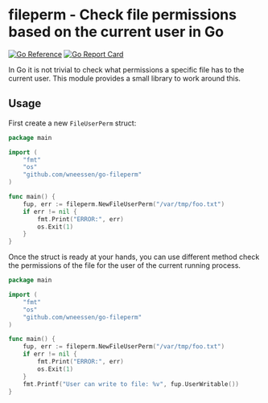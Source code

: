 # fileperm - Check file permissions based on the current user in Go

[![Go Reference](https://pkg.go.dev/badge/github.com/wneessen/go-fileperm.svg)](https://pkg.go.dev/github.com/wneessen/go-fileperm) [![Go Report Card](https://goreportcard.com/badge/github.com/wneessen/go-fileperm)](https://goreportcard.com/report/github.com/wneessen/go-fileperm) 

In Go it is not trivial to check what permissions a specific file has to the current user. This module provides a small
library to work around this.

## Usage

First create a new `FileUserPerm` struct:

```go
package main

import (
	"fmt"
	"os"
	"github.com/wneessen/go-fileperm"
)

func main() {
	fup, err := fileperm.NewFileUserPerm("/var/tmp/foo.txt")
	if err != nil {
		fmt.Print("ERROR:", err)
		os.Exit(1)
	}
}
```
Once the struct is ready at your hands, you can use different method check the permissions of the file for the
user of the current running process.

```go
package main

import (
	"fmt"
	"os"
	"github.com/wneessen/go-fileperm"
)

func main() {
	fup, err := fileperm.NewFileUserPerm("/var/tmp/foo.txt")
	if err != nil {
		fmt.Print("ERROR:", err)
		os.Exit(1)
	}
	fmt.Printf("User can write to file: %v", fup.UserWritable())
}
```
